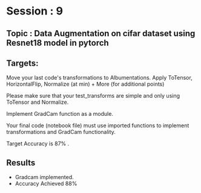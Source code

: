# Session : 9

## Topic : Data Augmentation on cifar dataset using Resnet18 model in pytorch

## Targets:

Move your last code's transformations to Albumentations. Apply ToTensor, HorizontalFlip, Normalize (at min) + More (for additional points)

Please make sure that your test_transforms are simple and only using ToTensor and Normalize.

Implement GradCam function as a module.

Your final code (notebook file) must use imported functions to implement transformations and GradCam functionality.

Target Accuracy is 87% .


## Results

- Gradcam implemented.
- Accuracy Achieved 88%
